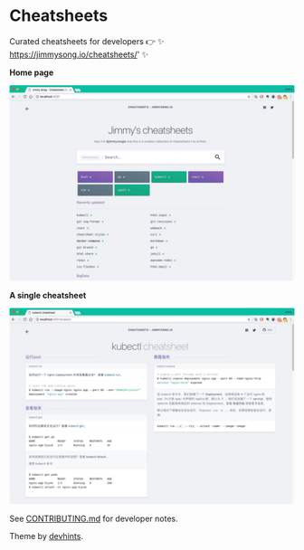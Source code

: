 # Cheatsheets

Curated cheatsheets for developers 👉 ✨ https://jimmysong.io/cheatsheets/' ✨

**Home page**

![Home Page](_docs/images/home-page.jpg)

**A single cheatsheet**

![screenshot](_docs/images/screenshot.jpg)

See [CONTRIBUTING.md](CONTRIBUTING.md) for developer notes.

Theme by [devhints](https://devhints.io).
